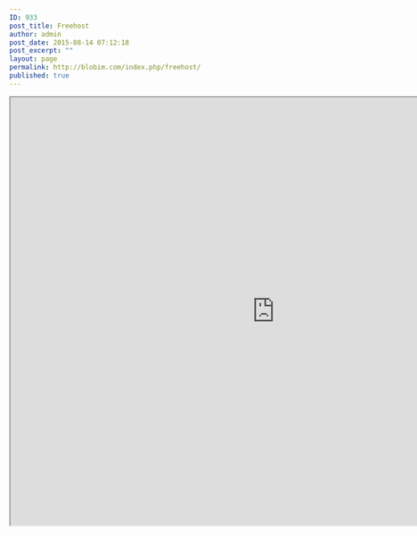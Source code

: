 ```yaml
---
ID: 933
post_title: Freehost
author: admin
post_date: 2015-08-14 07:12:18
post_excerpt: ""
layout: page
permalink: http://blobim.com/index.php/freehost/
published: true
---
```

<iframe src="http://www.ultimatefreehost.in/" width="948" height="768">
